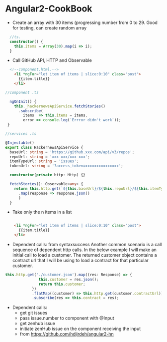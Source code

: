 # Angular2-CookBook


+ Create an array with 30 items (progressing number from 0 to 29.
  Good for testing, can create random array
```typescript
  //ts.
  constructor() {
    this.items = Array(30).map(i => i);
  }
```

+ Call GitHub API, HTTP and Observable

```html
  <!--component.html.-->
    <li *ngFor="let item of items | slice:0:10" class="post">
      {{item.title}}
    </li>
```

```typescript
//component .ts

  ngOnInit() {
    this._hackernewsApiService.fetchStories()
      .subscribe(
        items  => this.items = items,
        error => console.log(`Errror didn't work`));
 }
```


```typescript
//services .ts

@Injectable()
export class HackernewsApiService {
  baseUrl: string = 'https://github.xxx.com/api/v3/repos';
  repoUrl: string = 'xxx-xxx/xxx-xxx';
  itemTypeUrl: string = 'issues';
  tokenUrl: string = '?access_token=xxxxxxxxxxxxxxx';

  constructor(private http: Http) {}

  fetchStories(): Observable<any> {
    return this.http.get(`${this.baseUrl}/${this.repoUrl}/${this.itemTypeUrl}${this.tokenUrl}`)
      .map(response => response.json()
      )
  }
  ```
  
  
+ Take only the n items in a list
```typescript
```  

```html
    <li *ngFor="let item of items | slice:0:10" class="post">
      {{item.title}}
    </li>
```

+ Dependent calls: 
from syntaxsuccess
Another common scenario is a call sequence of dependent http calls. In the below example I will make an initial call to load a customer. The returned customer object contains a contract url that I will be using to load a contract for that particular customer.

```typescript
this.http.get('./customer.json').map((res: Response) => {
               this.customer = res.json();
               return this.customer;
            })
            .flatMap((customer) => this.http.get(customer.contractUrl)).map((res: Response) => res.json())
            .subscribe(res => this.contract = res);
```  


+ Dependent calls:
  - get git issues
  - pass issue.number to component with @Input
  - get zenhub issue
  - initiate zenHub issue on the component receiving the input
  - from https://github.com/hdjirdeh/angular2-hn


 
